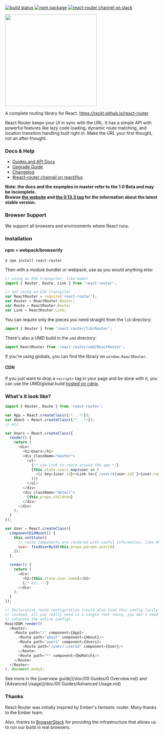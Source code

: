 [![build status](https://img.shields.io/travis/rackt/react-router/master.svg?style=flat-square)](https://travis-ci.org/rackt/react-router)
[![npm package](https://img.shields.io/npm/v/react-router.svg?style=flat-square)](https://www.npmjs.org/package/react-router)
[![react-router channel on slack](https://img.shields.io/badge/slack-react--router@reactiflux-61DAFB.svg?style=flat-square)](http://www.reactiflux.com)

<img src="https://rackt.github.io/react-router/img/vertical.png" width="300"/>

A complete routing library for React. https://rackt.github.io/react-router

React Router keeps your UI in sync with the URL. It has a simple API
with powerful features like lazy code loading, dynamic route matching,
and location transition handling built right in. Make the URL your first
thought, not an after-thought.

### Docs & Help

- [Guides and API Docs](https://rackt.github.io/react-router)
- [Upgrade Guide](/UPGRADE_GUIDE.md)
- [Changelog](/CHANGELOG.md)
- [#react-router channel on reactiflux](http://www.reactiflux.com/)

**Note: the docs and the examples in master refer to the 1.0 Beta and may be incomplete.**  
**Browse [the website](http://rackt.github.io/react-router/) and [the 0.13.3 tag](https://github.com/rackt/react-router/tree/v0.13.3) for the information about the latest stable version.**

### Browser Support

We support all browsers and environments where React runs.

### Installation

#### npm + webpack/browserify

    $ npm install react-router

Then with a module bundler or webpack, use as you would anything else:

```js
// using an ES6 transpiler, like babel
import { Router, Route, Link } from 'react-router';

// not using an ES6 transpiler
var ReactRouter = require('react-router');
var Router = ReactRouter.Router;
var Route = ReactRouter.Route;
var Link = ReactRouter.Link;
```

You can require only the pieces you need straight from the `lib` directory:

```js
import { Router } from 'react-router/lib/Router';
```

There's also a UMD build in the `umd` directory:

```js
import ReactRouter from 'react-router/umd/ReactRouter';
```

If you're using globals, you can find the library on `window.ReactRouter`.

#### CDN

If you just want to drop a `<script>` tag in your page and be done with it, you can use the UMD/global build [hosted on cdnjs](https://cdnjs.com/libraries/react-router).

### What's it look like?

```js
import { Router, Route } from 'react-router';

var App = React.createClass({/*...*/});
var About = React.createClass({/*...*/});
// etc.

var Users = React.createClass({
  render() {
    return (
      <div>
        <h1>Users</h1>
        <div className="master">
          <ul>
            {/* use Link to route around the app */}
            {this.state.users.map(user => (
              <li key={user.id}><Link to={`/user/${user.id}`}>{user.name}</Link></li>
            ))}
          </ul>
        </div>
        <div className="detail">
          {this.props.children}
        </div>
      </div>
    );
  }
});

var User = React.createClass({
  componentDidMount() {
    this.setState({
      // route components are rendered with useful information, like URL params
      user: findUserById(this.props.params.userId)
    });
  },

  render() {
    return (
      <div>
        <h2>{this.state.user.name}</h2>
        {/* etc. */}
      </div>
    );
  }
});

// Declarative route configuration (could also load this config lazily
// instead, all you really need is a single root route, you don't need to
// colocate the entire config).
ReactDOM.render((
  <Router>
    <Route path="/" component={App}>
      <Route path="about" component={About}/>
      <Route path="users" component={Users}>
        <Route path="/user/:userId" component={User}/>
      </Route>
      <Route path="*" component={NoMatch}/>
    </Route>
  </Router>
), document.body);
```

See more in the [overview guide](/doc/00 Guides/0 Overview.md) and [Advanced
Usage](/doc/00 Guides/Advanced Usage.md)

### Thanks

React Router was initially inspired by Ember's fantastic router. Many
thanks to the Ember team.

Also, thanks to [BrowserStack](https://www.browserstack.com/) for providing the infrastructure that allows us to run our build in real browsers.
